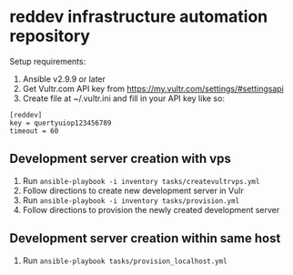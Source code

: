 # reddev infrastructure automation repository

Setup requirements:
1. Ansible v2.9.9 or later
2. Get Vultr.com API key from https://my.vultr.com/settings/#settingsapi
3. Create file at ~/.vultr.ini and fill in your API key like so:
```
[reddev]
key = quertyuiop123456789
timeout = 60
 ```

## Development server creation with vps

1. Run `ansible-playbook -i inventory tasks/createvultrvps.yml`
2. Follow directions to create new development server in Vulr
3. Run `ansible-playbook -i inventory tasks/provision.yml`
4. Follow directions to provision the newly created development server

## Development server creation within same host

1. Run `ansible-playbook tasks/provision_localhost.yml`
